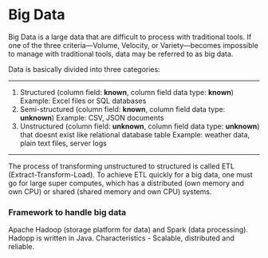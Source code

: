 # Big Data
Big Data is a large data that are difficult to process with traditional tools. If one of the three criteria—Volume, Velocity, or Variety—becomes impossible to manage with traditional tools, data may be referred to as big data.


Data is basically divided into three categories: 
***********
1. Structured (column field: **known**, column field data type: **known**) Example: Excel files or SQL databases
2. Semi-structured (column field: **known**, column field data type: **unknown**) Example: CSV, JSON documents
3. Unstructured (column field: **unknown**, column field data type: **unknown**) that doesnt exist like relational database table Example: weather data, plain text files, server logs
***********
The process of transforming unstructured to structured is called ETL (Extract-Transform-Load). To achieve ETL quickly for a big data, one must go for large super computes, which has a distributed (own memory and own CPU) or shared (shared memory and own CPU) systems.

### Framework to handle big data

Apache Hadoop (storage platform for data) and Spark (data processing). Hadopp is written in Java. Characteristics - Scalable, distributed and reliable.
